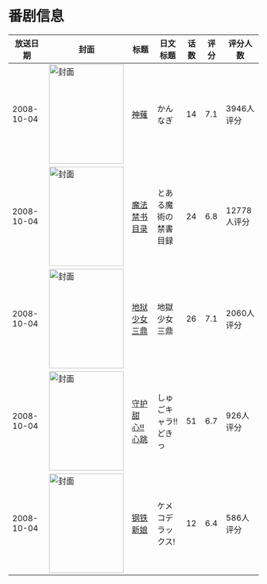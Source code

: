 # 番剧信息

|放送日期|封面|标题|日文标题|话数|评分|评分人数|
|---|---|---|---|---|---|---|
|2008-10-04|<img src="//lain.bgm.tv/pic/cover/c/b6/a1/902_PAkZx.jpg" alt="封面" style="width:150px;height:200px;object-fit:cover;">|[神薙](https://bangumi.tv/subject/902)|かんなぎ|14|7.1|3946人评分|
|2008-10-04|<img src="//lain.bgm.tv/pic/cover/c/76/6d/1014_nqAH8.jpg" alt="封面" style="width:150px;height:200px;object-fit:cover;">|[魔法禁书目录](https://bangumi.tv/subject/1014)|とある魔術の禁書目録|24|6.8|12778人评分|
|2008-10-04|<img src="//lain.bgm.tv/pic/cover/c/c6/03/1120_sIQmO.jpg" alt="封面" style="width:150px;height:200px;object-fit:cover;">|[地狱少女 三鼎](https://bangumi.tv/subject/1120)|地獄少女 三鼎|26|7.1|2060人评分|
|2008-10-04|<img src="//lain.bgm.tv/pic/cover/c/f8/36/2425_7pPhS.jpg" alt="封面" style="width:150px;height:200px;object-fit:cover;">|[守护甜心!!心跳](https://bangumi.tv/subject/2425)|しゅごキャラ!!どきっ|51|6.7|926人评分|
|2008-10-04|<img src="//lain.bgm.tv/pic/cover/c/07/a9/2448_ryDJX.jpg" alt="封面" style="width:150px;height:200px;object-fit:cover;">|[钢铁新娘](https://bangumi.tv/subject/2448)|ケメコデラックス!|12|6.4|586人评分|
